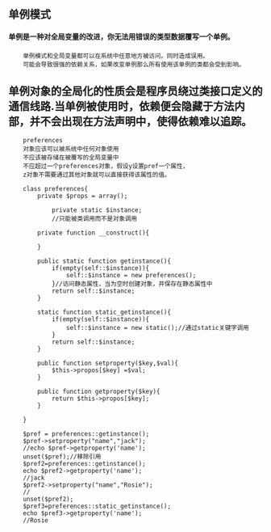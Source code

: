 ##      单例模式
####        单例是一种对全局变量的改进，你无法用错误的类型数据覆写一个单例。
        
        单例模式和全局变量都可以在系统中任意地方被访问。同时造成误用。
        可能会导致很强的依赖关系，如果改变单例那么所有使用该单例的类都会受到影响。
>        
##        单例对象的全局化的性质会是程序员绕过类接口定义的通信线路.当单例被使用时，依赖便会隐藏于方法内部，并不会出现在方法声明中，使得依赖难以追踪。

>
        

>
        preferences 
        对象应该可以被系统中任何对象使用
        不应该被存储在被覆写的全局变量中
        不应超过一个preferences对象，假设y设置pref一个属性，
        z对象不需要通过其他对象就可以直接获得该属性的值。

        class preferences{
        	private $props = array();
>
                private static $instance;
                //只能被类调用而不是对象调用

        	private function __construct(){
        
        	}
>        
        	public static function getinstance(){
        		if(empty(self::$instance)){
        			self::$instance = new preferences();
        		}//访问静态属性，当为空时创建对象，并保存在静态属性中
        		return self::$instance;
        	}
        
        	static function static_getinstance(){
        		if(empty(self::$instance)){
        			self::$instance = new static();//通过static关键字调用
        		}
        		return self::$instance;
        	}
        
        	public function setproperty($key,$val){
        		$this->propos[$key] =$val;
        	}
        
        	public function getproperty($key){
        		return $this->propos[$key];
        	}
        
        }
        
        $pref = preferences::getinstance();
        $pref->setproperty("name","jack");
        //echo $pref->getproperty('name');
        unset($pref);//移除引用
        $pref2=preferences::getinstance();
        echo $pref2->getproperty('name'); 
        //jack
        $pref2->setproperty("name","Rosie");
        //
        unset($pref2); 
        $pref3=preferences::static_getinstance();
        echo $pref3->getproperty('name');
        //Rosie
